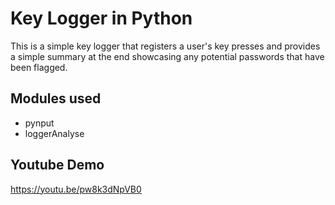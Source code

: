# Key Logger in Python
This is a simple key logger that registers a user's key presses and provides a simple
summary at the end showcasing any potential passwords that have been flagged.
## Modules used
- pynput
- loggerAnalyse
## Youtube Demo
https://youtu.be/pw8k3dNpVB0